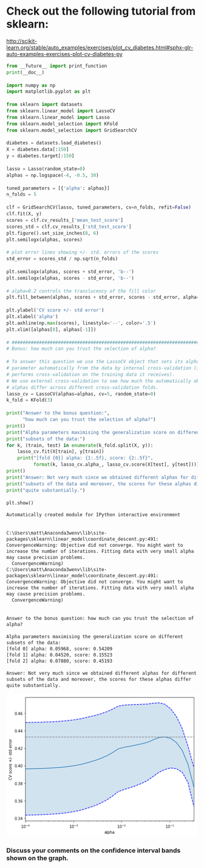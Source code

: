 
# Check out the following tutorial from sklearn:

http://scikit-learn.org/stable/auto_examples/exercises/plot_cv_diabetes.html#sphx-glr-auto-examples-exercises-plot-cv-diabetes-py


```python
from __future__ import print_function
print(__doc__)

import numpy as np
import matplotlib.pyplot as plt

from sklearn import datasets
from sklearn.linear_model import LassoCV
from sklearn.linear_model import Lasso
from sklearn.model_selection import KFold
from sklearn.model_selection import GridSearchCV

diabetes = datasets.load_diabetes()
X = diabetes.data[:150]
y = diabetes.target[:150]

lasso = Lasso(random_state=0)
alphas = np.logspace(-4, -0.5, 30)

tuned_parameters = [{'alpha': alphas}]
n_folds = 5

clf = GridSearchCV(lasso, tuned_parameters, cv=n_folds, refit=False)
clf.fit(X, y)
scores = clf.cv_results_['mean_test_score']
scores_std = clf.cv_results_['std_test_score']
plt.figure().set_size_inches(8, 6)
plt.semilogx(alphas, scores)

# plot error lines showing +/- std. errors of the scores
std_error = scores_std / np.sqrt(n_folds)

plt.semilogx(alphas, scores + std_error, 'b--')
plt.semilogx(alphas, scores - std_error, 'b--')

# alpha=0.2 controls the translucency of the fill color
plt.fill_between(alphas, scores + std_error, scores - std_error, alpha=0.2)

plt.ylabel('CV score +/- std error')
plt.xlabel('alpha')
plt.axhline(np.max(scores), linestyle='--', color='.5')
plt.xlim([alphas[0], alphas[-1]])

# #############################################################################
# Bonus: how much can you trust the selection of alpha?

# To answer this question we use the LassoCV object that sets its alpha
# parameter automatically from the data by internal cross-validation (i.e. it
# performs cross-validation on the training data it receives).
# We use external cross-validation to see how much the automatically obtained
# alphas differ across different cross-validation folds.
lasso_cv = LassoCV(alphas=alphas, cv=5, random_state=0)
k_fold = KFold(3)

print("Answer to the bonus question:",
      "how much can you trust the selection of alpha?")
print()
print("Alpha parameters maximising the generalization score on different")
print("subsets of the data:")
for k, (train, test) in enumerate(k_fold.split(X, y)):
    lasso_cv.fit(X[train], y[train])
    print("[fold {0}] alpha: {1:.5f}, score: {2:.5f}".
          format(k, lasso_cv.alpha_, lasso_cv.score(X[test], y[test])))
print()
print("Answer: Not very much since we obtained different alphas for different")
print("subsets of the data and moreover, the scores for these alphas differ")
print("quite substantially.")

plt.show()
```

    Automatically created module for IPython interactive environment


    C:\Users\matt\Anaconda3wenv\lib\site-packages\sklearn\linear_model\coordinate_descent.py:491: ConvergenceWarning: Objective did not converge. You might want to increase the number of iterations. Fitting data with very small alpha may cause precision problems.
      ConvergenceWarning)
    C:\Users\matt\Anaconda3wenv\lib\site-packages\sklearn\linear_model\coordinate_descent.py:491: ConvergenceWarning: Objective did not converge. You might want to increase the number of iterations. Fitting data with very small alpha may cause precision problems.
      ConvergenceWarning)


    Answer to the bonus question: how much can you trust the selection of alpha?
    
    Alpha parameters maximising the generalization score on different
    subsets of the data:
    [fold 0] alpha: 0.05968, score: 0.54209
    [fold 1] alpha: 0.04520, score: 0.15523
    [fold 2] alpha: 0.07880, score: 0.45193
    
    Answer: Not very much since we obtained different alphas for different
    subsets of the data and moreover, the scores for these alphas differ
    quite substantially.



![png](index_files/index_1_3.png)


### Discuss your comments on the confidence interval bands shown on the graph.


```python

```
